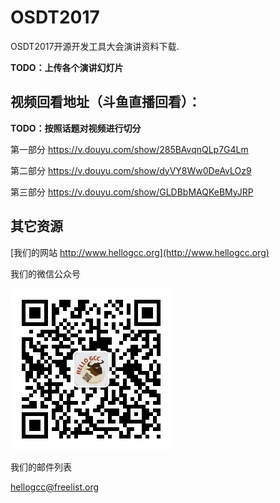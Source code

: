 # OSDT2017

OSDT2017开源开发工具大会演讲资料下载.

**TODO：上传各个演讲幻灯片**

## 视频回看地址（斗鱼直播回看）：

**TODO：按照话题对视频进行切分**

第一部分
https://v.douyu.com/show/285BAvqnQLp7G4Lm

第二部分
https://v.douyu.com/show/dyVY8Ww0DeAvLOz9

第三部分
https://v.douyu.com/show/GLDBbMAQKeBMyJRP

## 其它资源

[我们的网站 http://www.hellogcc.org](http://www.hellogcc.org)

我们的微信公众号

![hellogcc2007](weixin_hellogcc2007.jpg)

我们的邮件列表

hellogcc@freelist.org
